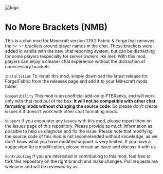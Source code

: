 ![logo](https://user-images.githubusercontent.com/82117939/235451810-e8964347-9869-42ab-a866-cfbe941fe93a.png)
# No More Brackets (NMB)
This is a chat mod for Minecraft version 1.19.2 Fabric & Forge that removes the ``"< >"`` brackets around player names in the chat. These brackets were added in vanilla with the new chat reporting system, but can be distracting for some players (especially for server owners like me). With this mod, players can enjoy a cleaner chat experience without the distraction of unnecessary brackets.

``Installation``
To install this mod, simply download the latest release for Forge/Fabric from the releases page and add it to your Minecraft mods folder. 

``Compatibility``
This mod is an unofficial add-on to FTBRanks, and will work only with that mod out of the box. **It will not be compatible with other chat formating mods without changing the source code**. So please don't create issues if it doesn't work with other chat formating mods.

``Support``
If you encounter any issues with this mod, please report them on the Issues page of this repository. Please provide as much information as possible to help us diagnose and fix the issue. Please note that modifying the source code of this mod is not recommended without knowledge, as we don't know what you have modified support is very limited. If you have a suggestion for a modification, please create an issue and discuss it with us.

``Contributing``
 If you are interested in contributing to this mod, feel free to fork this repository on the right branch and make changes. Pull requests are welcome and will be reviewed by us.

